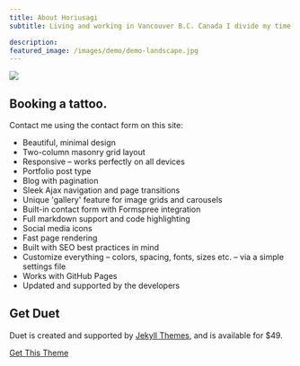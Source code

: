 ```yaml
---
title: About Horiusagi
subtitle: Living and working in Vancouver B.C. Canada I divide my time between tattooing, painting, music and craft. I'm currently tattooing Sunday-Wednesday 3pm-8pm at ~The Three Point Tattoo Shop~ located in the Duncan Building 425-119 West Pender Street.   

description:
featured_image: /images/demo/demo-landscape.jpg
---
```


![]({{site.url}}/images/demo/demo-landscape.jpg)

## Booking a tattoo.

Contact me using the contact form on this site:

* Beautiful, minimal design
* Two-column masonry grid layout
* Responsive – works perfectly on all devices
* Portfolio post type
* Blog with pagination
* Sleek Ajax navigation and page transitions
* Unique 'gallery' feature for image grids and carousels
* Built-in contact form with Formspree integration
* Full markdown support and code highlighting
* Social media icons
* Fast page rendering
* Built with SEO best practices in mind
* Customize everything – colors, spacing, fonts, sizes etc. – via a simple settings file
* Works with GitHub Pages
* Updated and supported by the developers

## Get Duet

Duet is created and supported by [Jekyll Themes](https://jekyllthemes.io), and is available for $49.

<a href="https://jekyllthemes.io/theme/duet-portfolio-jekyll-theme" class="button button--large">Get This Theme</a>
